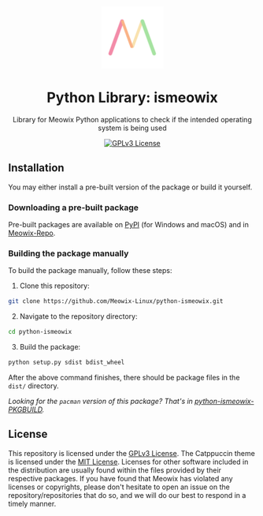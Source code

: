 <p align="center">
    <img src="https://github.com/Meowix-Linux/Meowix-ISO/blob/main/assets/meowix.svg?raw=true" width=25% height=25%>
</p>

<h1 align="center">Python Library: ismeowix</h1>

<p align="center">Library for Meowix Python applications to check if the intended operating system is being used</p>

<p align="center">
    <a href="https://www.gnu.org/licenses/gpl-3.0.en.html"><img alt="GPLv3 License" src="https://img.shields.io/badge/License-GPLv3-red.svg"></a>
</p>

## Installation

You may either install a pre-built version of the package or build it yourself.

### Downloading a pre-built package

Pre-built packages are available on [PyPI](https://pypi.org/project/ismeowix) (for Windows and macOS) and in [Meowix-Repo](https://github.com/Meowix-Linux/Meowix-Repo).

### Building the package manually

To build the package manually, follow these steps:

1. Clone this repository:

```bash
git clone https://github.com/Meowix-Linux/python-ismeowix.git
```

2. Navigate to the repository directory:

```bash
cd python-ismeowix
```

3. Build the package:

```bash
python setup.py sdist bdist_wheel
```

After the above command finishes, there should be package files in the `dist/` directory.

*Looking for the `pacman` version of this package? That's in [python-ismeowix-PKGBUILD](https://github.com/Meowix-Linux/python-ismeowix-PKGBUILD).*

## License

This repository is licensed under the [GPLv3 License](https://www.gnu.org/licenses/gpl-3.0.en.html). The Catppuccin theme is licensed under the [MIT License](https://opensource.org/licenses/mit/). Licenses for other software included in the distribution are usually found within the files provided by their respective packages. If you have found that Meowix has violated any licenses or copyrights, please don't hesitate to open an issue on the repository/repositories that do so, and we will do our best to respond in a timely manner.
